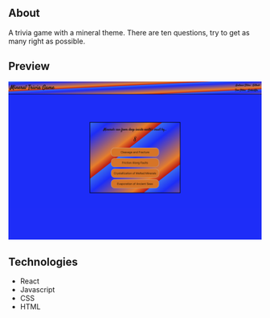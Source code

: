 ## About

A trivia game with a mineral theme. There are ten questions, try to get as many right as possible.

## Preview

![Preview](https://github.com/andrew129/React-Trivia-Final/blob/master/src/quizgame.png?raw=true)

## Technologies

- React
- Javascript
- CSS
- HTML






